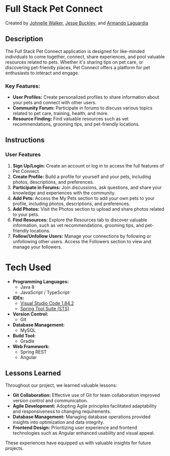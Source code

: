# Full Stack Pet Connect

Created by [Johnelle Walker](https://github.com/walkerjohnelle),
[Jesse Buckley](https://github.com/JesseBuckley), and
[Armando Laguardia](https://github.com/Lmandy239)

## Description

The Full Stack Pet Connect application is designed for like-minded individuals to come together, connect, share experiences, and pool valuable resources related to pets. Whether it's sharing tips on pet care, or discovering pet-friendly places, Pet Connect offers a platform for pet enthusiasts to interact and engage.

### Key Features:

- **User Profiles:** Create personalized profiles to share information about your pets and connect with other users.
- **Community Forum:** Participate in forums to discuss various topics related to pet care, training, health, and more.
- **Resource Finding:** Find valuable resources such as vet recommendations, grooming tips, and pet-friendly locations.

## Instructions

### User Features

1. **Sign Up/Login:** Create an account or log in to access the full features of Pet Connect.
2. **Create Profile:** Build a profile for yourself and your pets, including photos, descriptions, and preferences.
3. **Participate in Forums:** Join discussions, ask questions, and share your knowledge and experiences with the community.
4. **Add Pets:** Access the My Pets section to add your own pets to your profile, including photos, descriptions, and preferences.
5. **Add Photos:** Visit the Photos section to upload and share photos related to your pets.
6. **Find Resources:** Explore the Resources tab to discover valuable information, such as vet recommendations, grooming tips, and pet-friendly locations.
7. **Follow/Unfollow Users:** Manage your connections by following or unfollowing other users. Access the Followers section to view and manage your followers.

# Tech Used
- **Programming Languages:**
    - Java 8
    - JavaScript / TypeScript
- **IDEs:**
    - [Visual Studio Code 1.84.2](https://code.visualstudio.com/)
    - [Spring Tool Suite (STS)](https://spring.io/tools)
- **Version Control:**
    - Git
- **Database Management:**
    - MySQL
- **Build Tool:**
    - Gradle
- **Web Framework:**
    - Spring REST
    - Angular

## Lessons Learned

Throughout our project, we learned valuable lessons:

- **Git Collaboration:** Effective use of Git for team collaboration improved version control and communication.
- **Agile Development:** Adopting Agile principles facilitated adaptability and responsiveness to changing requirements.
- **Database Management:** Managing database operations provided insights into optimization and data integrity.
- **Frontend Design:** Prioritizing user experience and frontend technologies such as Angular enhanced usability and visual appeal.

These experiences have equipped us with valuable insights for future projects.
